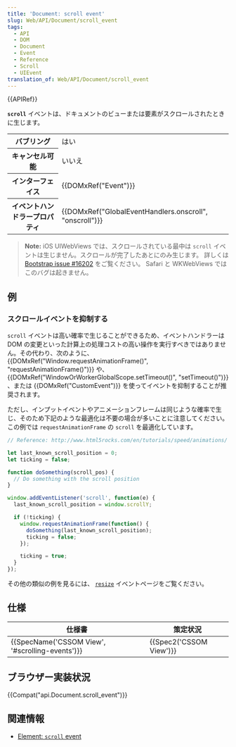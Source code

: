 ```yaml
---
title: 'Document: scroll event'
slug: Web/API/Document/scroll_event
tags:
  - API
  - DOM
  - Document
  - Event
  - Reference
  - Scroll
  - UIEvent
translation_of: Web/API/Document/scroll_event
---
```

{{APIRef}}

**`scroll`** イベントは、ドキュメントのビューまたは要素がスクロールされたときに生じます。

<table class="properties">
  <thead></thead>
  <tbody>
    <tr>
      <th>バブリング</th>
      <td>はい</td>
    </tr>
    <tr>
      <th>キャンセル可能</th>
      <td>いいえ</td>
    </tr>
    <tr>
      <th>インターフェイス</th>
      <td>{{DOMxRef("Event")}}</td>
    </tr>
    <tr>
      <th>イベントハンドラープロパティ</th>
      <td>
        {{DOMxRef("GlobalEventHandlers.onscroll", "onscroll")}}
      </td>
    </tr>
  </tbody>
</table>

> **Note:** iOS UIWebViews では、スクロールされている最中は `scroll` イベントは生じません。スクロールが完了したあとにのみ生じます。 詳しくは [Bootstrap issue #16202](https://github.com/twbs/bootstrap/issues/16202) をご覧ください。 Safari と WKWebViews ではこのバグは起きません。

## 例

### スクロールイベントを抑制する

`scroll` イベントは高い確率で生じることができるため、イベントハンドラーは DOM の変更といった計算上の処理コストの高い操作を実行すべきではありません。その代わり、次のように、 {{DOMxRef("Window.requestAnimationFrame()", "requestAnimationFrame()")}} や、 {{DOMxRef("WindowOrWorkerGlobalScope.setTimeout()", "setTimeout()")}} 、または {{DOMxRef("CustomEvent")}} を使ってイベントを抑制することが推奨されます。

ただし、インプットイベントやアニメーションフレームは同じような確率で生じ、そのため下記のような最適化は不要の場合が多いことに注意してください。 この例では `requestAnimationFrame` の `scroll` を最適化しています。

```js
// Reference: http://www.html5rocks.com/en/tutorials/speed/animations/

let last_known_scroll_position = 0;
let ticking = false;

function doSomething(scroll_pos) {
  // Do something with the scroll position
}

window.addEventListener('scroll', function(e) {
  last_known_scroll_position = window.scrollY;

  if (!ticking) {
    window.requestAnimationFrame(function() {
      doSomething(last_known_scroll_position);
      ticking = false;
    });

    ticking = true;
  }
});
```

その他の類似の例を見るには、 [`resize`](/ja/docs/Web/API/Document/defaultView/resize_event) イベントページをご覧ください。

## 仕様

| 仕様書                                                           | 策定状況                         |
| ---------------------------------------------------------------- | -------------------------------- |
| {{SpecName('CSSOM View', '#scrolling-events')}} | {{Spec2('CSSOM View')}} |

## ブラウザー実装状況

{{Compat("api.Document.scroll_event")}}

## 関連情報

- [Element: `scroll` event](/ja/docs/Web/API/Element/scroll_event)
